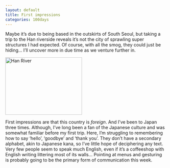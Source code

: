 ```yaml
---
layout: default
title: First impressions
categories: 100days
---
```


Maybe it’s due to being based in the outskirts of South Seoul, but taking a trip to the Han riverside reveals it’s not the city of sprawling super structures I had expected. Of course, with all the smog, they could just be hiding… I’ll uncover more in due time as we venture further in.

<a href="https://www.flickr.com/photos/gablaxian/16746289057" title="Han River by Graham Smith, on Flickr"><img src="https://farm8.staticflickr.com/7600/16746289057_b837323b3b_m.jpg" width="240" height="180" alt="Han River"></a>

First impressions are that this country is *foreign*. And I’ve been to Japan three times. Although, I’ve long been a fan of the Japanese culture and was somewhat familiar before my first trip. Here, I’m struggling to remembering how to say ‘hello’, ‘goodbye’ and ‘thank you’. They don’t have a secondary alphabet, akin to Japanese kana, so I’ve little hope of deciphering any text. Very few people seem to speak much English, even if it’s a coffeeshop with English writing littering most of its walls… Pointing at menus and gesturing is probably going to be the primary form of communication this week.
